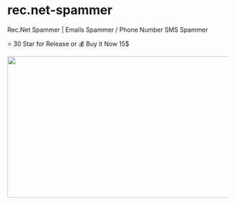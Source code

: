 # rec.net-spammer
Rec.Net Spammer | Emails Spammer / Phone Number SMS Spammer

⭐ 30 Star for Release 
or
💰 Buy it Now 15$

<img src="https://cdn.discordapp.com/attachments/1008874568506687549/1030983288183066655/unknown.png" height="321" width="530" >
